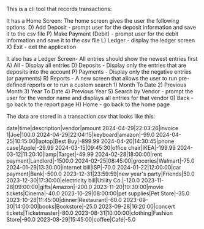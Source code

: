 This is a cli tool that records transactions:

It has a Home Screen: The home screen gives the user the following options.
D) Add Deposit - prompt user for the deposit information and save it to the csv file
P) Make Payment (Debit) - prompt user for the debit information and save it to the csv file
L) Ledger - display the ledger screen
X) Exit - exit the application

It also has a Ledger Screen- All entries should show the newest entries first
A) All - Display all entries
D) Deposits - Display only the entries that are deposits into the account
P) Payments - Display only the negative entries (or payments)
R) Reports - A new screen that allows the user to run pre-defined reports or to run a custom search
    1) Month To Date
    2) Previous Month
    3) Year To Date
    4) Previous Year
    5) Search by Vendor - prompt the user for the vendor name and displays all entries for that vendor
    0) Back - go back to the report page
H) Home - go back to the home page


The data are stored in a transaction.csv that looks like this:

date|time|description|vendor|amount
2024-04-29|22:03:26|invoice 1|Joe|100.0
2024-04-29|22:04:15|keyboard|amazon|-99.0
2024-04-25|10:15:00|laptop|Best Buy|-899.99
2024-04-20|14:30:45|phone case|Apple|-29.99
2024-03-15|09:45:30|office chair|IKEA|-199.99
2024-03-12|11:20:10|lamp|Target|-49.99
2024-02-28|18:00:00|rent payment|Landlord|-1500.0
2024-02-25|08:45:00|groceries|Walmart|-75.0
2024-01-29|13:30:00|internet bill|ISP|-70.0
2024-01-22|12:00:00|car payment|Bank|-500.0
2023-12-31|23:59:59|new year's party|Friends|50.0
2023-12-30|17:30:00|electricity bill|Utility Co.|-120.0
2023-11-28|09:00:00|gifts|Amazon|-200.0
2023-11-20|10:30:00|movie tickets|Cinema|-40.0
2023-10-29|08:00:00|pet supplies|Pet Store|-35.0
2023-10-28|11:45:00|dinner|Restaurant|-60.0
2023-09-30|14:00:00|books|Bookstore|-25.0
2023-09-28|16:20:00|concert tickets|Ticketmaster|-80.0
2023-08-31|10:00:00|clothing|Fashion Store|-90.0
2023-08-29|15:45:00|coffee|Café|-5.0
